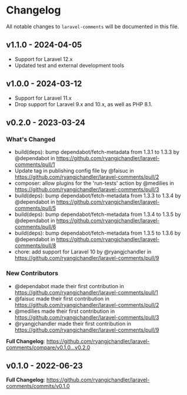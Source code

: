 # Changelog

All notable changes to `laravel-comments` will be documented in this file.

## v1.1.0 - 2024-04-05

- Support for Laravel 12.x
- Updated test and external development tools

## v1.0.0 - 2024-03-12

- Support for Laravel 11.x
- Drop support for Laravel 9.x and 10.x, as well as PHP 8.1.

## v0.2.0 - 2023-03-24

### What's Changed

- build(deps): bump dependabot/fetch-metadata from 1.3.1 to 1.3.3 by @dependabot in https://github.com/ryangjchandler/laravel-comments/pull/1
- Update tag in publishing config file by @faisuc in https://github.com/ryangjchandler/laravel-comments/pull/2
- composer: allow plugins for the 'run-tests' action by @medilies in https://github.com/ryangjchandler/laravel-comments/pull/3
- build(deps): bump dependabot/fetch-metadata from 1.3.3 to 1.3.4 by @dependabot in https://github.com/ryangjchandler/laravel-comments/pull/5
- build(deps): bump dependabot/fetch-metadata from 1.3.4 to 1.3.5 by @dependabot in https://github.com/ryangjchandler/laravel-comments/pull/6
- build(deps): bump dependabot/fetch-metadata from 1.3.5 to 1.3.6 by @dependabot in https://github.com/ryangjchandler/laravel-comments/pull/8
- chore: add support for Laravel 10 by @ryangjchandler in https://github.com/ryangjchandler/laravel-comments/pull/9

### New Contributors

- @dependabot made their first contribution in https://github.com/ryangjchandler/laravel-comments/pull/1
- @faisuc made their first contribution in https://github.com/ryangjchandler/laravel-comments/pull/2
- @medilies made their first contribution in https://github.com/ryangjchandler/laravel-comments/pull/3
- @ryangjchandler made their first contribution in https://github.com/ryangjchandler/laravel-comments/pull/9

**Full Changelog**: https://github.com/ryangjchandler/laravel-comments/compare/v0.1.0...v0.2.0

## v0.1.0 - 2022-06-23

**Full Changelog**: https://github.com/ryangjchandler/laravel-comments/commits/v0.1.0

